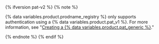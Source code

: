 {% ifversion pat-v2 %}
{% note %}

{% data variables.product.prodname_registry %} only supports authentication using a {% data variables.product.pat_v1 %}. For more information, see "[Creating a {% data variables.product.pat_generic %}](/authentication/keeping-your-account-and-data-secure/creating-a-personal-access-token)."

{% endnote %}
{% endif %}